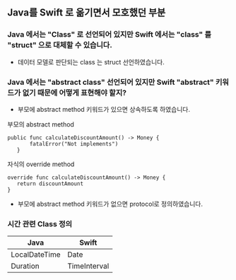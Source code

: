 ## Java를 Swift 로 옮기면서 모호했던 부분

### Java 에서는 "Class" 로 선언되어 있지만 Swift 에서는 "class" 를 "struct" 으로 대체할 수 있습니다.

- 데이터 모델로 판단되는 class 는 struct 선언하였습니다.

### Java 에서는 "abstract class" 선언되어 있지만 Swift "abstract" 키워드가 없기 때문에 어떻게 표현해야 할지? 
 - 부모에 abstract method 키워드가 있으면 상속하도록 하였습니다.
 
 부모의 abstract method
 ```
 public func calculateDiscountAmount() -> Money {
        fatalError("Not implements")
    }
 ```

자식의 override method
 ```
override func calculateDiscountAmount() -> Money {
    return discountAmount
}
 ```

 - 부모에 abstract method 키워드가 없으면 protocol로 정의하였습니다.

### 시간 관련 Class 정의 

| Java          | Swift        |
|---------------|--------------|
| LocalDateTime | Date         |
| Duration      | TimeInterval |
